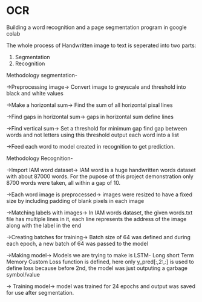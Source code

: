 # OCR
 Building a word recognition and a page segmentation program in google colab

The whole process of Handwritten image to text is seperated into two parts:
1) Segmentation
2) Recognition


Methodology segmentation- 

->Preprocessing image-> 
Convert image to greyscale and threshold into black and white values

->Make a horizontal sum-> 
Find the sum of all horizontal pixal lines

->Find gaps in horizontal sum->
gaps in horizontal sum define lines

->Find vertical sum->
Set a threshold for minimum gap
find gap between words and not letters using this threshold 
output each word into a list

->Feed each word to model created in recognition to get prediction.

Methodology Recognition-

->Import IAM word dataset->
IAM word is a huge handwritten words dataset with about 87000 words. For the pupose of this project demonstration only 8700 words were taken, all within a gap of 10.

->Each word image is preprocessed->
images were resized to have a fixed size by including padding of blank pixels in each image

->Matching labels with images->
In IAM words dataset, the given words.txt file has multiple lines in it, each line represents the address of the image along with the label in the end

->Creating batches for training-> 
Batch size of 64 was defined and during each epoch, a new batch of 64 was passed to the model

->Making model->
Models we are trying to make is LSTM- Long short Term Memory 
Custom Loss function is defined, here only y_pred[:,2:,:] is used to define loss because before 2nd, the model was just outputing a garbage symbol/value

-> Training model->
model was trained for 24 epochs and output was saved for use after segmentation.
